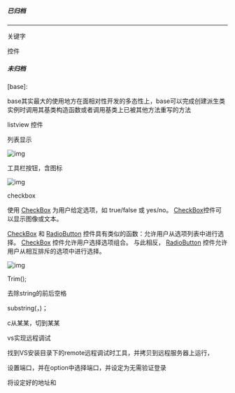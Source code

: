 ##### 已归档

------

关键字



控件



##### 未归档



[base]: 

​	base其实最大的使用地方在面相对性开发的多态性上，base可以完成创建派生类实例时调用其基类构造函数或者调用基类上已被其他方法重写的方法

listview 控件

列表显示

![img](C:\Users\yesen\AppData\Local\Temp\企业微信截图_16316766824919.png)

[ToolStripButton]: https://docs.microsoft.com/zh-cn/dotnet/api/system.windows.forms.toolstripbutton?view=net-5.0

工具栏按钮，含图标

![img](file:///C:/Users/yesen/AppData/Local/Temp/企业微信截图_16316823697725.png)

checkbox

使用 [CheckBox](https://docs.microsoft.com/zh-cn/dotnet/api/system.windows.forms.checkbox?view=net-5.0) 为用户给定选项，如 true/false 或 yes/no。 [CheckBox](https://docs.microsoft.com/zh-cn/dotnet/api/system.windows.forms.checkbox?view=net-5.0)控件可以显示图像或文本。

[CheckBox](https://docs.microsoft.com/zh-cn/dotnet/api/system.windows.forms.checkbox?view=net-5.0) 和 [RadioButton](https://docs.microsoft.com/zh-cn/dotnet/api/system.windows.forms.radiobutton?view=net-5.0) 控件具有类似的函数：允许用户从选项列表中进行选择。 [CheckBox](https://docs.microsoft.com/zh-cn/dotnet/api/system.windows.forms.checkbox?view=net-5.0) 控件允许用户选择选项组合。 与此相反， [RadioButton](https://docs.microsoft.com/zh-cn/dotnet/api/system.windows.forms.radiobutton?view=net-5.0) 控件允许用户从相互排斥的选项中进行选择。

![img](file:///C:/Users/yesen/AppData/Local/Temp/企业微信截图_16316824382380.png)

Trim();

去除string的前后空格

substring(，)；

c从某某，切到某某

vs实现远程调试

找到VS安装目录下的remote远程调试时工具，并拷贝到远程服务器上运行，

设置端口，并在option中选择端口，并设定为无需验证登录

将设定好的地址和




